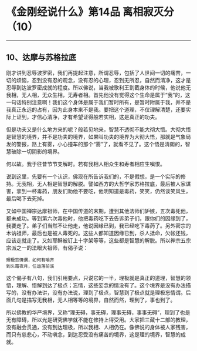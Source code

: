 # 《金刚经说什么》第14品 离相寂灭分（10）

------

## 10、达摩与苏格拉底

刚才讲到忍辱波罗密，我们再提起注意，所谓忍辱，包括了人世间一切的痛苦，一切的烦恼，忍到没有忍的观念，没有忍的心理，忍到无所忍，自然而清净，这才是忍辱到达波罗密成就的程度。所以佛说，当我被歌利王割截身体的时候，他说他无我相，无人相，无众生相，无寿者相。首先他没有觉得这个生命是属于“我”的，这一句话特别注意啊！我们这个身体是属于我们暂时所有，是暂时附属于我，并不是我真正永远的占有，因为此身本来不是我。要把这个道理，不仅理解清楚，还要实际上证到，才信心清净，才有希望证得般若实相，这是真正的功夫。

但是功夫又是什么地方来的呢？般若见地来，智慧不透彻不能大彻大悟。大彻大悟是智慧的境界，并不是功夫的境界，如果叫功夫的境界为大彻大悟，那就是气象局发的警报，路上有雾，小心撞车的那个“雾”了，就看不见了。这个悟是清朗的，智慧破除一切阴影的境界。

何以故。我于往昔节节支解时。若有我相人相众生和寿者相应生嗔恨。

说到这里，先要有一个认识，佛现在所告诉我们的，不是假想，是一个实际的修持。无我相，无人相是智慧的解脱。譬如西方的大哲学家苏格拉底，最后被人家谋害，拿到一杯毒药，朋友们劝他不要吃，他明知道是毒药，笑笑，仍然谈笑风生，最后喝下去死掉。

又如中国禅宗达摩祖师，在中国传道的末期，遭到其他法师们妒嫉，五次毒死他，都未成功。等到第六次毒他时，他把毒药吃下去告诉弟子们，跟你们的因缘到了，我要走了。弟子们当然不让他走，他说因缘已到，我已经吃下毒药了。另外密宗的木讷祖师，最后也是被人毒死的。这些人都知道因缘已到，杀人抵命，欠帐还钱，应该走就走了。又如耶稣被钉上十字架等等，这些都是智慧的解脱。所以禅宗五宗宗派之一的法眼大祖师，有偈子说：

```
理极忘情谓，如何有喻齐
到头霜夜月，任运落前溪
```

这个偈子有八句，我们引用要点，只说它的一半，理极就是真正的道理，智慧的领悟，理解、悟解到达了极点；忘情，这些妄念的情没有了。这个境界是没有办法描写的，没有办法讲，没有办法说，理到了极点，智慧到了极点就是理极忘情谓。后面几句是描写无我相，无人相等等的境界，自然而然，理到了，事也到了。

所以佛教的华严境界，又称“理无碍，事无碍，理事无碍，事事无碍”，理到了也是无有障碍，所以光是研究佛学就不能在修持上得受用。大家把三藏十二部的教理，没有融会贯通，没有到达理极，所以我相、人相仍在。像佛说的身体被人家残害，而只有慈悲心，不动嗔念，到达忍受没有痛苦的境界，这是理的境界，智慧的成就。


